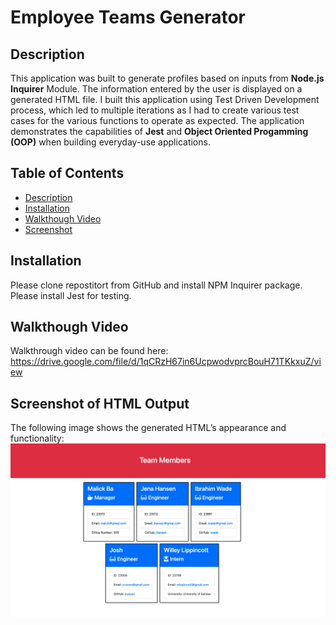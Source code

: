 # Employee Teams Generator

## Description
This application was built to generate profiles based on inputs from **Node.js Inquirer** Module. The information entered by the user is displayed on a generated HTML file. I built this application using Test Driven Development process, which led to multiple iterations as I had to create various test cases for the various functions to operate as expected. The application demonstrates the capabilities of **Jest** and **Object Oriented Progamming (OOP)** when building everyday-use applications.

## Table of Contents
- [Description](#description)
- [Installation](#installation)
- [Walkthough Video](#walkthough-video)
- [Screenshot](#screenshot-of-HTML-output)

## Installation 
Please clone repostitort from GitHub and install NPM Inquirer package. Please install Jest for testing.

## Walkthough Video
Walkthrough video can be found here: https://drive.google.com/file/d/1qCRzH67in6UcpwodvprcBouH71TKkxuZ/view

## Screenshot of HTML Output
The following image shows the generated HTML’s appearance and functionality:
![Generated HTML Webpage Screenshot](./assets/screenshot.png)
